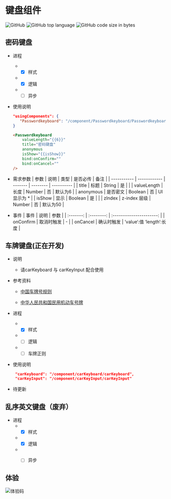 # 键盘组件

![GitHub](https://img.shields.io/github/license/SevenDreamYang/SDY_keyboard)
![GitHub top language](https://img.shields.io/github/languages/top/SevenDreamYang/SDY_keyboard)
![GitHub code size in bytes](https://img.shields.io/github/languages/code-size/SevenDreamYang/SDY_keyboard)

## 密码键盘

- 进程
  -  - [x] 样式
  -  - [x] 逻辑
  -  - [ ] 异步	

- 使用说明

  ```JSON
  "usingComponents": {
     "Passwordkeyboard": "/component/Passwordkeyboard/Passwordkeyboard"
  }
  ```

  ```html
  <Passwordkeyboard 
      valueLength="{{6}}" 
      title="密码键盘" 
      anonymous 
      isShow="{{isShow}}" 
      bind:onConfirm=""
      bind:onCancel=""
  />
  ```

- 需求参数
    | 参数        | 说明         | 类型    | 是否必传 | 备注       |
    | ----------- | ------------ | ------- | -------- | ---------- |
    | title       | 标题         | String  | 是       |            |
    | valueLength | 长度         | Number  | 否       | 默认为6    |
    | anonymous   | 是否密文     | Boolean | 否       | UI显示为 * |
    | isShow      | 显示         | Boolean | 是       |            |
    | zIndex      | z-index 层级 | Number  | 否       | 默认为50   |

- 事件
    |   事件    |    说明    |           参数           |
    | :-------: | :--------: | :----------------------: |
    | onConfirm | 取消时触发 |            -             |
    | onCancel  | 确认时触发 | ’value‘:值 ‘length‘:长度 |

## 车牌键盘(正在开发)

- 说明
    - 请carKeyboard 与 carKeyInput 配合使用
- 参考资料
  - [中国车牌号规则](http://www.360doc.com/content/19/1018/10/48933397_867582489.shtml)
  
  - [中华人民共和国民用机动车号牌](https://zh.wikipedia.org/wiki/%E4%B8%AD%E5%8D%8E%E4%BA%BA%E6%B0%91%E5%85%B1%E5%92%8C%E5%9B%BD%E6%B0%91%E7%94%A8%E6%9C%BA%E5%8A%A8%E8%BD%A6%E5%8F%B7%E7%89%8C)
- 进程

    -  - [x] 样式
    -  - [ ] 逻辑
    -  - [ ] 车牌正则

- 使用说明

  ```JSON
   "carKeyboard": "/component/carKeyboard/carKeyboard",
   "carKeyInput": "/component/carKeyInput/carKeyInput"
  ```

- 待更新

## 乱序英文键盘（废弃）

- 进程
    -  - [x] 样式
    -  - [x] 逻辑
    -  - [ ] 异步	


## 体验

![体验码](./)